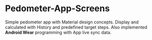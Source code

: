 # Pedometer-App-Screens

Simple pedometer app with Material design concepts. Display and calculated with History and predefined target steps. 
Also implemented **Android Wear** programming with App live sync data.
